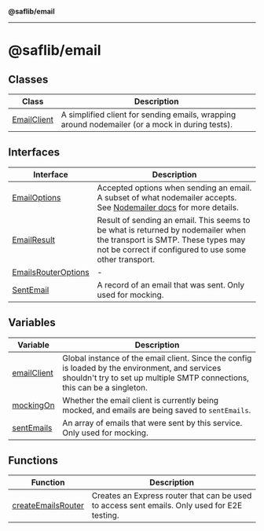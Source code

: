 **@saflib/email**

***

# @saflib/email

## Classes

| Class | Description |
| ------ | ------ |
| [EmailClient](classes/EmailClient.md) | A simplified client for sending emails, wrapping around nodemailer (or a mock in during tests). |

## Interfaces

| Interface | Description |
| ------ | ------ |
| [EmailOptions](interfaces/EmailOptions.md) | Accepted options when sending an email. A subset of what nodemailer accepts. See [Nodemailer docs](https://nodemailer.com/message/) for more details. |
| [EmailResult](interfaces/EmailResult.md) | Result of sending an email. This seems to be what is returned by nodemailer when the transport is SMTP. These types may not be correct if configured to use some other transport. |
| [EmailsRouterOptions](interfaces/EmailsRouterOptions.md) | - |
| [SentEmail](interfaces/SentEmail.md) | A record of an email that was sent. Only used for mocking. |

## Variables

| Variable | Description |
| ------ | ------ |
| [emailClient](variables/emailClient.md) | Global instance of the email client. Since the config is loaded by the environment, and services shouldn't try to set up multiple SMTP connections, this can be a singleton. |
| [mockingOn](variables/mockingOn.md) | Whether the email client is currently being mocked, and emails are being saved to `sentEmails`. |
| [sentEmails](variables/sentEmails.md) | An array of emails that were sent by this service. Only used for mocking. |

## Functions

| Function | Description |
| ------ | ------ |
| [createEmailsRouter](functions/createEmailsRouter.md) | Creates an Express router that can be used to access sent emails. Only used for E2E testing. |
